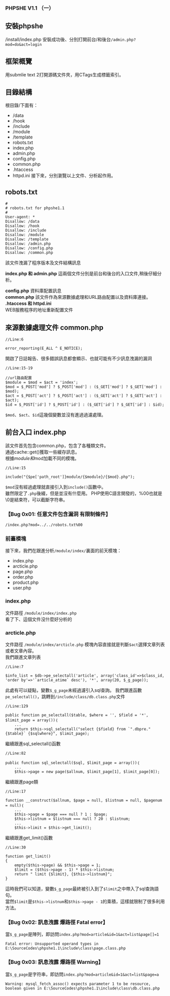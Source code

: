 ### **PHPSHE V1.1 （一）**

## **安裝phpshe**
/install/index.php
安裝成功後、分別打開前台/和後台```/admin.php?mod=do&act=login```


## 框架概覽

用submlie text 2打開源碼文件夾，用CTags生成標籤索引。

## **目錄結構**

根目錄/下面有：

- /data
- /hook
- /include
- /module
- /template
- robots.txt
- index.php
- admin.php
- config.php
- common.php
- .htaccess
- httpd.ini
接下來，分別瀏覽以上文件、分析起作用。


## **robots.txt**

```
#
# robots.txt for phpshe1.1
#
User-agent: * 
Disallow: /data
Disallow: /hook
Disallow: /include
Disallow: /module
Disallow: /template
Disallow: /admin.php
Disallow: /config.php
Disallow: /common.php
```

該文件洩漏了程序版本及文件結構訊息

**index.php 和 admin.php**
這兩個文件分別是前台和後台的入口文件,稍後仔細分析。


**config.php**
資料庫配置訊息
<br >
**common.php**
該文件作為來源數據處理和URL路由配置以及資料庫連接。
<br >
**.htaccess 和 httpd.ini**
<br >
WEB服務程序的地址重新配置文件

## **來源數據處理文件 common.php**
```
//Line:6

error_reporting(E_ALL ^ E_NOTICE);
```

開啟了日誌報告、很多錯誤訊息都會顯示、也就可能有不少訊息洩漏的漏洞
```
//Line:15-19

//url路由配置
$module = $mod = $act = 'index';
$mod = $_POST['mod'] ? $_POST['mod'] : ($_GET['mod'] ? $_GET['mod'] : $mod);
$act = $_POST['act'] ? $_POST['act'] : ($_GET['act'] ? $_GET['act'] : $act);
$id = $_POST['id'] ? $_POST['id'] : ($_GET['id'] ? $_GET['id'] : $id);
```

`$mod`、`$act`、`$id`這幾個變數並沒有進過過濾處理。

## **前台入口 index.php**

該文件首先包含common.php，包含了各種類文件。
<br >
通過cache::get()獲取一些緩存訊息。
<br >
根據$module和$mod加載不同的模塊。
```
//Line:15

include("{$pe['path_root']}module/{$module}/{$mod}.php");
```
`$mod`沒有經過處理就直接引入到`include()`函數中。
<br >
雖然限定了`.php`後綴，但是並沒有什麼用。
PHP使用C語言開發的，%00也就是\0是結束符，可以截斷字符串。

### **【Bug 0x01: 任意文件包含漏洞 有限制條件】**
```/index.php?mod=../../robots.txt%00```


### **前臺模塊**
接下來，我們在跟進分析`/module/index/`裏面的前天模塊：
- index.php
- arcticle.php
- page.php
- order.php
- product.php
- user.php

### **index.php**
文件路徑 `/module/index/index.php`
<br />
看了下、這個文件沒什麼好分析的

### **arcticle.php**
文件路徑 `/module/index/arcticle.php`
模塊內容直接就是判斷`$act`選擇文章列表或者文章內容。
<br />
我們跟進文章列表
```
//Line:7

$info_list = $db->pe_selectall('article', array('class_id'=>$class_id, 'order by'=>'`article_atime` desc'), '*', array(20, $_g_page));
```

此處有可以疑點，變數`$_g_page`未經過濾引入sql查詢。
我們跟進函數`pe_selectall()`，跳轉到`/include/class/db.class.php`文件


```
//Line:129

public function pe_selectall($table, $where = '', $field = '*', $limit_page = array())｛
    ...
    return $this->sql_selectall("select {$field} from `".dbpre."{$table}` {$sqlwhere}", $limit_page);
```

繼續跟進sql_selectall()函數
```
//Line:82

public function sql_selectall($sql, $limit_page = array())｛
    ...
    $this->page = new page($allnum, $limit_page[1], $limit_page[0]);
```

繼續跟進page類
```
//Line:17

function __construct($allnum, $page = null, $listnum = null, $pagenum = null)｛
    ...
    $this->page = $page === null ? 1 : $page;
    $this->listnum = $listnum === null ? 20 : $listnum;
    ...
    $this->limit = $this->get_limit();
```

繼續跟進get_limit()函數
```
//Line:30    

function get_limit()
{
    empty($this->page) && $this->page = 1;
    $limit = ($this->page - 1) * $this->listnum;
    return " limit {$limit}, {$this->listnum}";
}
```

這時我們可以知道，變數`$_g_page`最終被引入到了`$limit`之中帶入了sql查詢語句。
<br />
當然`$limit`是`$this->listnum`和`$this->page - 1`的乘積，這樣就限制了很多利用方法。

### **【Bug 0x02: 訊息洩露 爆路徑 Fatal error】**
當`$_g_page`是陣列，即訪問`index.php?mod=article&id=1&act=list&page[]=1`

```Fatal error: Unsupported operand types in E:\SourceCodes\phpshe1.1\include\class\page.class.php```

### **【Bug 0x03: 訊息洩露 爆路徑 Warning】**

當`$_g_page`是字符串，即訪問`index.php?mod=article&id=1&act=list&page=a`

```Warning: mysql_fetch_assoc() expects parameter 1 to be resource, boolean given in E:\SourceCodes\phpshe1.1\include\class\db.class.php```